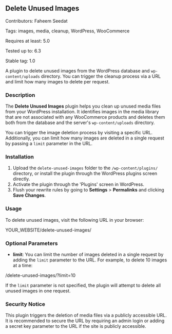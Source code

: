 ## Delete Unused Images ##

Contributors: Faheem Seedat

Tags: images, media, cleanup, WordPress, WooCommerce

Requires at least: 5.0

Tested up to: 6.3

Stable tag: 1.0


A plugin to delete unused images from the WordPress database and `wp-content/uploads` directory. You can trigger the cleanup process via a URL and limit how many images to delete per request.

### Description ###

The **Delete Unused Images** plugin helps you clean up unused media files from your WordPress installation. It identifies images in the media library that are not associated with any WooCommerce products and deletes them both from the database and the server's `wp-content/uploads` directory.

You can trigger the image deletion process by visiting a specific URL. Additionally, you can limit how many images are deleted in a single request by passing a `limit` parameter in the URL.

### Installation ###

1. Upload the `delete-unused-images` folder to the `/wp-content/plugins/` directory, or install the plugin through the WordPress plugins screen directly.
2. Activate the plugin through the 'Plugins' screen in WordPress.
3. Flush your rewrite rules by going to **Settings** > **Permalinks** and clicking **Save Changes**.

### Usage ###

To delete unused images, visit the following URL in your browser:

YOUR_WEBSITE/delete-unused-images/


### Optional Parameters

- **limit**: You can limit the number of images deleted in a single request by adding the `limit` parameter to the URL. For example, to delete 10 images at a time:

/delete-unused-images/?limit=10


If the `limit` parameter is not specified, the plugin will attempt to delete all unused images in one request.

### Security Notice ###

This plugin triggers the deletion of media files via a publicly accessible URL. It is recommended to secure the URL by requiring an admin login or adding a secret key parameter to the URL if the site is publicly accessible.


